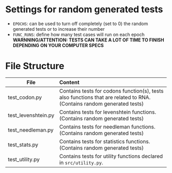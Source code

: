 # Settings for random generated tests
* `EPOCHS`: can be used to turn off completely (set to 0) the random generated tests or to increase their number
* `FUNC_RUNS`: define how many test cases will run on each epoch\
**WARNNING/ATTENTION: TESTS CAN TAKE A LOT OF TIME TO FINISH DEPENDING ON YOUR COMPUTER SPECS**
# File Structure
|File |Content|
|----|:-------|
|test_codon.py|Contains tests for codons function(s), tests also functions that are related to RNA. (Contains random generated tests)|
|test_levenshtein.py|Contains tests for levenshtein functions. (Contains random generated tests)|
|test_needleman.py|Contains tests for needleman functions. (Contains random generated tests)|
|test_stats.py|Contains tests for statistics functions. (Contains random generated tests)|
|test_utility.py|Contains tests for utility functions declared in `src/utility.py`.|